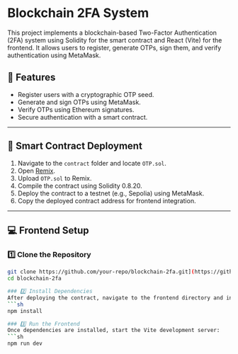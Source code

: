 # Blockchain 2FA System

This project implements a blockchain-based Two-Factor Authentication (2FA) system using Solidity for the smart contract and React (Vite) for the frontend. It allows users to register, generate OTPs, sign them, and verify authentication using MetaMask.

## 🚀 Features
- Register users with a cryptographic OTP seed.
- Generate and sign OTPs using MetaMask.
- Verify OTPs using Ethereum signatures.
- Secure authentication with a smart contract.

---

## 📜 Smart Contract Deployment

1. Navigate to the `contract` folder and locate `OTP.sol`.
2. Open [Remix](https://remix.ethereum.org/).
3. Upload `OTP.sol` to Remix.
4. Compile the contract using Solidity 0.8.20.
5. Deploy the contract to a testnet (e.g., Sepolia) using MetaMask.
6. Copy the deployed contract address for frontend integration.

---

## 💻 Frontend Setup

### 1️⃣ Clone the Repository
```sh
git clone https://github.com/your-repo/blockchain-2fa.git](https://github.com/rakshit-singh1/decentralized-otp-verification.git
cd blockchain-2fa

### 2️⃣ Install Dependencies
After deploying the contract, navigate to the frontend directory and install the required packages:
```sh
npm install

### 3️⃣ Run the Frontend
Once dependencies are installed, start the Vite development server:
```sh
npm run dev
